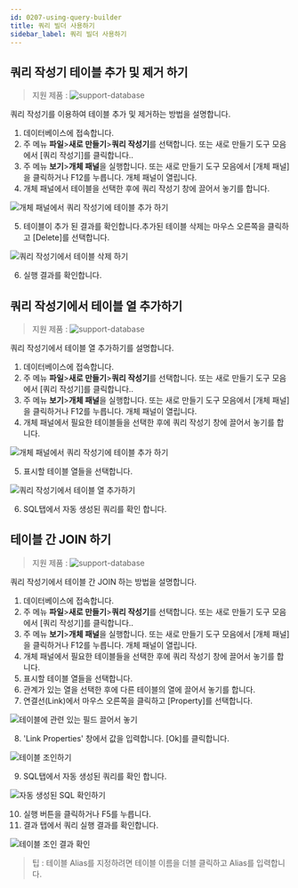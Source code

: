 ```yaml
---
id: 0207-using-query-builder
title: 쿼리 빌더 사용하기
sidebar_label: 쿼리 빌더 사용하기
---
```


## 쿼리 작성기 테이블 추가 및 제거 하기
> 지원 제품 :
> ![support-database](<http://www.sqlgate.com/docs-badge/oracle,mysql,mariadb,postgresql,sqlserver,db2,tibero,cubrid>)

쿼리 작성기를 이용하여 테이블 추가 및 제거하는 방법을 설명합니다.

1. 데이터베이스에 접속합니다.
2. 주 메뉴 **파일**>**새로 만들기**>**쿼리 작성기**를 선택합니다. 또는 새로 만들기 도구 모음에서 [쿼리 작성기]를 클릭합니다..
3. 주 메뉴 **보기**>**개체 패널**을 실행합니다. 또는 새로 만들기 도구 모음에서 [개체 패널]을 클릭하거나 F12를 누릅니다. 개체 패널이 열립니다.
4. 개체 패널에서 테이블을 선택한 후에 쿼리 작성기 창에 끌어서 놓기를 합니다.

![개체 패널에서 쿼리 작성기에 테이블 추가 하기](https://resource.sqlgate.com/resource/captures/query-builder/queryBuilder-add-delete-table-01-ko.png)

5. 테이블이 추가 된 결과를 확인합니다.추가된 테이블 삭제는 마우스 오른쪽을 클릭하고 [Delete]를 선택합니다.

![쿼리 작성기에서 테이블 삭제 하기](https://resource.sqlgate.com/resource/captures/query-builder/queryBuilder-add-delete-table-02-ko.png)

6. 실행 결과를 확인합니다.

## 쿼리 작성기에서 테이블 열 추가하기
> 지원 제품 :
> ![support-database](<http://www.sqlgate.com/docs-badge/oracle,mysql,mariadb,postgresql,sqlserver,db2,tibero,cubrid>)

쿼리 작성기에서 테이블 열 추가하기를 설명합니다.

1. 데이터베이스에 접속합니다.
2. 주 메뉴 **파일**>**새로 만들기**>**쿼리 작성기**를 선택합니다. 또는 새로 만들기 도구 모음에서 [쿼리 작성기]를 클릭합니다..
3. 주 메뉴 **보기**>**개체 패널**을 실행합니다. 또는 새로 만들기 도구 모음에서 [개체 패널]을 클릭하거나 F12를 누릅니다. 개체 패널이 열립니다.
4. 개체 패널에서 필요한 테이블들을 선택한 후에 쿼리 작성기 창에 끌어서 놓기를 합니다.

![개체 패널에서 쿼리 작성기에 테이블 추가 하기](https://resource.sqlgate.com/resource/captures/query-builder/queryBuilder-add-column-01-ko.png)

5. 표시할 테이블 열들을 선택합니다.

![쿼리 작성기에서 테이블 열 추가하기](https://resource.sqlgate.com/resource/captures/query-builder/queryBuilder-add-column-02-ko.png)

6. SQL탭에서 자동 생성된 쿼리를 확인 합니다.


## 테이블 간 JOIN 하기
> 지원 제품 :
> ![support-database](<http://www.sqlgate.com/docs-badge/oracle,mysql,mariadb,postgresql,sqlserver,db2,tibero,cubrid>)

쿼리 작성기에서 테이블 간 JOIN 하는 방법을 설명합니다.

1. 데이터베이스에 접속합니다.
2. 주 메뉴 **파일**>**새로 만들기**>**쿼리 작성기**를 선택합니다. 또는 새로 만들기 도구 모음에서 [쿼리 작성기]를 클릭합니다..
3. 주 메뉴 **보기**>**개체 패널**을 실행합니다. 또는 새로 만들기 도구 모음에서 [개체 패널]을 클릭하거나 F12를 누릅니다. 개체 패널이 열립니다.
4. 개체 패널에서 필요한 테이블들을 선택한 후에 쿼리 작성기 창에 끌어서 놓기를 합니다.
5. 표시할 테이블 열들을 선택합니다.
6. 관계가 있는 열을  선택한 후에 다른 테이블의 열에 끌어서 놓기를 합니다.
7. 연결선(Link)에서 마우스 오른쪽을 클릭하고 [Property]를 선택합니다.

![테이블에 관련 있는 필드 끌어서 놓기](https://resource.sqlgate.com/resource/captures/query-builder/queryBuilder-create-join-01-ko.png)

8. 'Link Properties' 창에서 값을 입력합니다. [Ok]를 클릭합니다.

![테이블 조인하기](https://resource.sqlgate.com/resource/captures/query-builder/queryBuilder-create-join-02-ko.png)

9. SQL탭에서 자동 생성된 쿼리를 확인 합니다.

![자동 생성된 SQL 확인하기](https://resource.sqlgate.com/resource/captures/query-builder/queryBuilder-create-join-03-ko.png)

10. 실행 버튼을 클릭하거나 F5를 누릅니다.
11. 결과 탭에서 쿼리 실행 결과를 확인합니다.

![테이블 조인 결과 확인](https://resource.sqlgate.com/resource/captures/query-builder/queryBuilder-create-join-04-ko.png)

> 팁 : 테이블 Alias를 지정하려면 테이블 이름을 더블 클릭하고 Alias를 입력합니다.